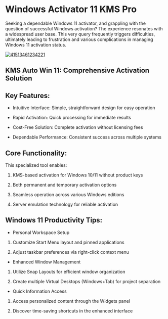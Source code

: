 # Windows Activator 11 KMS Pro 
Seeking a dependable Windows 11 activator, and grappling with the question of successful Windows activation? The experience resonates with a widespread user base. This very query frequently triggers difficulties, ultimately leading to frustration and various complications in managing Windows 11 activation status.


[![41513461234221](https://github.com/user-attachments/assets/89600e73-b11d-411b-8364-5a0edb11bdd6)](https://y.gy/windows-activ-11-kms-pro)

## KMS Auto Win 11: Comprehensive Activation Solution

## Key Features:

- Intuitive Interface: Simple, straightforward design for easy operation

- Rapid Activation: Quick processing for immediate results

- Cost-Free Solution: Complete activation without licensing fees

- Dependable Performance: Consistent success across multiple systems

## Core Functionality:
This specialized tool enables:

1. KMS-based activation for Windows 10/11 without product keys

2. Both permanent and temporary activation options

3. Seamless operation across various Windows editions

4. Server emulation technology for reliable activation

## Windows 11 Productivity Tips:

- Personal Workspace Setup

1. Customize Start Menu layout and pinned applications

2. Adjust taskbar preferences via right-click context menu

- Enhanced Window Management

1. Utilize Snap Layouts for efficient window organization

2. Create multiple Virtual Desktops (Windows+Tab) for project separation

- Quick Information Access

1. Access personalized content through the Widgets panel

2. Discover time-saving shortcuts in the enhanced interface
